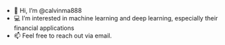 - 👋 Hi, I’m @calvinma888
- 💻 I’m interested in machine learning and deep learning, especially their financial applications
- 📫 Feel free to reach out via email.

<!---
calvinma888/calvinma888 is a ✨ special ✨ repository because its `README.md` (this file) appears on your GitHub profile.
You can click the Preview link to take a look at your changes.
--->
